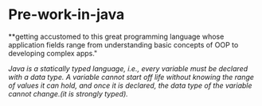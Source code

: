 # Pre-work-in-java

**getting accustomed to this great programming language whose application fields range from understanding basic concepts of OOP to developing complex apps."


*Java is a statically typed language, i.e., every variable must be declared with a data type. A variable cannot start off life without knowing the range of values it can hold, and once it is declared, the data type of the variable cannot change.(it is strongly typed).*



